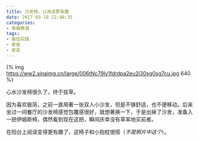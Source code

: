 ```yaml
---
title: 沙发椅，让阅读更有趣
date: 2017-03-18 22:48:35
categories:
- 青梅煮酒
tags:
- 最佳实践
- 家居
- 家具
---
```


{% img https://ww2.sinaimg.cn/large/006tNc79ly1fdrdpa2eu2j30sg0sg7cu.jpg 640 %}

心水沙发椅很久了，终于拔草。

因为喜欢极简，之前一直用著一张双人小沙发，但是不够舒适，也不便移动。后来坐过一间餐厅的沙发椅感觉包覆感很好，就想著换一下，于是出掉了沙发，准备入一把伊姆斯椅，偶然看到现在这把，瞬间庆幸没有草率地买前者。

在阳台上阅读变得更有趣了，这椅子和小抱枕很搭（*不是照片中这个*）。
